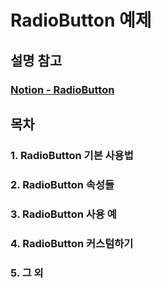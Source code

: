 # RadioButton 예제
## 설명 참고
### <a href="https://spectacled-plastic-a9d.notion.site/RadioButton-bbc4749351484139bd34e3fc1ca2100f" target="_blank" rel="noopener">Notion - RadioButton</a>

## 목차
### 1. RadioButton 기본 사용법
### 2. RadioButton 속성들
### 3. RadioButton 사용 예
### 4. RadioButton 커스텀하기
### 5. 그 외